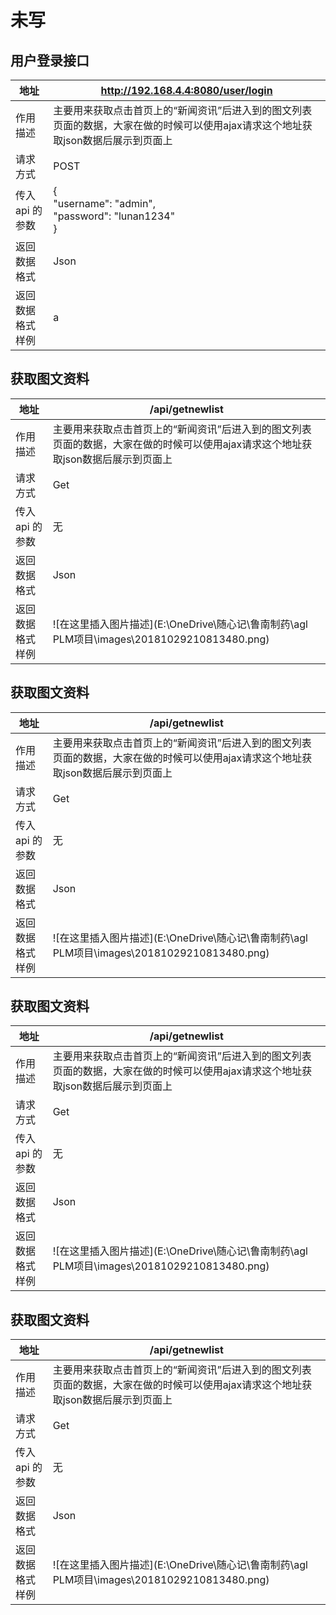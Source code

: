 # 未写

## 用户登录接口

| 地址             | http://192.168.4.4:8080/user/login                           |
| ---------------- | ------------------------------------------------------------ |
| 作用描述         | 主要用来获取点击首页上的“新闻资讯”后进入到的图文列表页面的数据，大家在做的时候可以使用ajax请求这个地址获取json数据后展示到页面上 |
| 请求方式         | POST                                                         |
| 传入 api 的参数  | {<br/>  "username": "admin",<br/>  "password": "lunan1234"<br/>} |
| 返回数据格式     | Json                                                         |
| 返回数据格式样例 | a                                                            |

## 获取图文资料

| 地址             | /api/getnewlist                                              |
| ---------------- | ------------------------------------------------------------ |
| 作用描述         | 主要用来获取点击首页上的“新闻资讯”后进入到的图文列表页面的数据，大家在做的时候可以使用ajax请求这个地址获取json数据后展示到页面上 |
| 请求方式         | Get                                                          |
| 传入 api 的参数  | 无                                                           |
| 返回数据格式     | Json                                                         |
| 返回数据格式样例 | ![在这里插入图片描述](E:\OneDrive\随心记\鲁南制药\agl PLM项目\images\20181029210813480.png) |



## 获取图文资料

| 地址             | /api/getnewlist                                              |
| ---------------- | ------------------------------------------------------------ |
| 作用描述         | 主要用来获取点击首页上的“新闻资讯”后进入到的图文列表页面的数据，大家在做的时候可以使用ajax请求这个地址获取json数据后展示到页面上 |
| 请求方式         | Get                                                          |
| 传入 api 的参数  | 无                                                           |
| 返回数据格式     | Json                                                         |
| 返回数据格式样例 | ![在这里插入图片描述](E:\OneDrive\随心记\鲁南制药\agl PLM项目\images\20181029210813480.png) |



## 获取图文资料

| 地址             | /api/getnewlist                                              |
| ---------------- | ------------------------------------------------------------ |
| 作用描述         | 主要用来获取点击首页上的“新闻资讯”后进入到的图文列表页面的数据，大家在做的时候可以使用ajax请求这个地址获取json数据后展示到页面上 |
| 请求方式         | Get                                                          |
| 传入 api 的参数  | 无                                                           |
| 返回数据格式     | Json                                                         |
| 返回数据格式样例 | ![在这里插入图片描述](E:\OneDrive\随心记\鲁南制药\agl PLM项目\images\20181029210813480.png) |



## 获取图文资料

| 地址             | /api/getnewlist                                              |
| ---------------- | ------------------------------------------------------------ |
| 作用描述         | 主要用来获取点击首页上的“新闻资讯”后进入到的图文列表页面的数据，大家在做的时候可以使用ajax请求这个地址获取json数据后展示到页面上 |
| 请求方式         | Get                                                          |
| 传入 api 的参数  | 无                                                           |
| 返回数据格式     | Json                                                         |
| 返回数据格式样例 | ![在这里插入图片描述](E:\OneDrive\随心记\鲁南制药\agl PLM项目\images\20181029210813480.png) |























